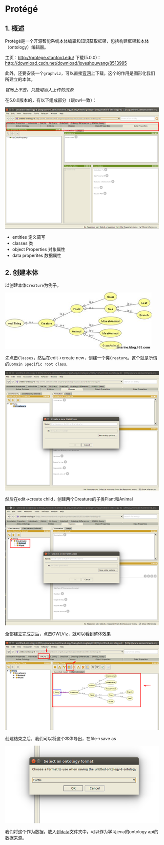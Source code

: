 # Protégé

## 1. 概述

Protégé是一个开源智能系统本体编辑和知识获取框架，包括构建框架和本体（ontology）编辑器。

主页：http://protege.stanford.edu/
下载(5.0.0)：http://download.csdn.net/download/loveshouwang/8513995

此外，还要安装一个`graphviz`，可以直接[官网](http://www.graphviz.org/Download_linux_ubuntu.php)上下载。这个的作用是图形化我们所建立的本体。

*官网上不去，只能用别人上传的资源*

在5.0.0版本的，有以下组成部分（跟owl一致）：

![protege-01](../../images/protege-01.png)


* entities 定义简写
* classes 类
* object Properties 对象属性
* data properites 数据属性


## 2. 创建本体

以创建本体`Creature`为例子。

![creature.jpg](../../images/creature.jpg)

先点击`Classes`，然后在edit->create new，创建一个类`Creature`。这个就是所谓的`Domain Specific root class`.

![protege-02](../../images/protege-02.png)

然后在edit->create child，创建两个Creature的子类Plant和Animal

![protege-03](../../images/protege-03.png)

全部建立完成之后，点击OWLViz，就可以看到整体效果

![protege-04](../../images/protege-04.png)

创建结束之后，我们可以将这个本体导出，在file->save as

![protege-05](../../images/protege-05.png)

我们将这个作为数据，放入到[data](../../../resources/data)文件夹中，可以作为学习jena的ontology api的数据来源。








